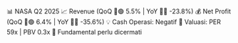 📊 NASA Q2 2025
📈 Revenue (QoQ 🔼🟢 5.5% | YoY 🔻🔴 -23.8%)
💰 Net Profit (QoQ 🔼🟢 6.4% | YoY 🔻🔴 -35.6%)
💡 Cash Operasi: Negatif
🧮 Valuasi: PER 59x | PBV 0.3x
🧱 Fundamental perlu dicermati
